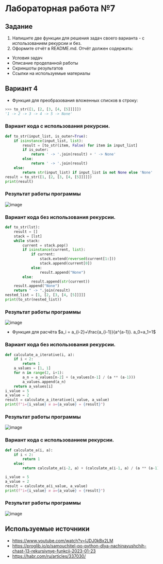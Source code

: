 # Лабораторная работа №7
## Задание 

1. Напишите две функции для решения задач своего варианта - с использованием рекурсии и без.
2. Оформите отчёт в README.md. Отчёт должен содержать:
- Условия задач
- Описание проделанной работы
- Скриншоты результатов
- Ссылки на используемые материалы
## Вариант 4 
* Функция для преобразования вложенных списков в строку:
```py
>>> to_str([1, [2, [3, [4, [5]]]]])
'1 -> 2 -> 3 -> 4 -> 5 -> None'
```

### Вариант кода с использования рекурсии.
```py
def to_str(input_list, is_outer=True):
    if isinstance(input_list, list):
        result = [to_str(item, False) for item in input_list]
        if is_outer:
            return ' -> '.join(result) + ' -> None'
        else:
            return ' -> '.join(result)
    else:
        return str(input_list) if input_list is not None else 'None'
result = to_str([1, [2, [3, [4, [5]]]]])
print(result)
```
### Результат работы программы
![image](https://github.com/zbtka/programming/assets/144006033/fd12cf4c-d0ab-4ff3-a3f2-22efbfbf8d85)



### Вариант кода без использования рекурсии.
```py
def to_str(lst):
    result = []
    stack = [lst]
    while stack:
        current = stack.pop()
        if isinstance(current, list):
            if current:
                stack.extend(reversed(current[1:]))
                stack.append(current[0])
            else:
                result.append("None")  
        else:
            result.append(str(current))
    result.append("None") 
    return " -> ".join(result)
nested_list = [1, [2, [3, [4, [5]]]]]
print(to_str(nested_list))

```
### Результат работы программы
![image](https://github.com/zbtka/programming/assets/144006033/6ebd7db4-2c22-4b04-8f93-5df5c43b67b1)



* Функция для расчёта
$a_i = a_{i-2}+\frac{a_{i-1}}{a^{a-1}}. a_0=a_1=1$

### Вариант кода без использования рекурсии.
```py
def calculate_a_iterative(i, a):
    if i < 2:
        return 1
    a_values = [1, 1] 
    for n in range(2, i+1):
        a_n = a_values[n-2] + (a_values[n-1] / (a ** (a-1)))
        a_values.append(a_n)
    return a_values[i]
i_value = 5
a_value = 2
result = calculate_a_iterative(i_value, a_value)
print(f"i={i_value} и a={a_value} = {result}")

```
### Результат работы программы
![image](https://github.com/zbtka/programming/assets/144006033/f58bfe2f-733a-4129-bb76-1910209f7f73)



### Вариант кода c использованием рекурсии.
```py
def calculate_a(i, a):
    if i < 2:
        return 1
    else:
        return calculate_a(i-2, a) + (calculate_a(i-1, a) / (a ** (a-1)))

i_value = 5
a_value = 2
result = calculate_a(i_value, a_value)
print(f"i={i_value} и a={a_value} = {result}")
```
### Результат работы программы
![image](https://github.com/zbtka/programming/assets/144006033/6b8db666-f14a-4805-833b-3c59eba3bb28)



## Используемые источники
* https://www.youtube.com/watch?v=IJDJ0kBx2LM
* https://proglib.io/p/samouchitel-po-python-dlya-nachinayushchih-chast-13-rekursivnye-funkcii-2023-01-23
* https://habr.com/ru/articles/337030/
